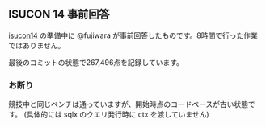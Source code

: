 ## ISUCON 14 事前回答

[isucon14](https://github.com/isucon/isucon14) の準備中に @fujiwara が事前回答したものです。8時間で行った作業ではありません。

最後のコミットの状態で267,496点を記録しています。

### お断り

競技中と同じベンチは通っていますが、開始時点のコードベースが古い状態です。
(具体的には sqlx のクエリ発行時に ctx を渡していません)
